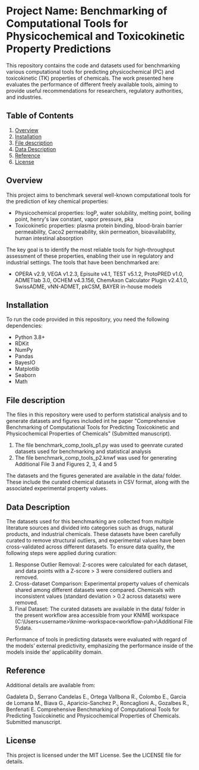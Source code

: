 # Project Name: Benchmarking of Computational Tools for Physicochemical and Toxicokinetic Property Predictions

This repository contains the code and datasets used for benchmarking various computational tools for predicting physicochemical (PC) and toxicokinetic (TK) properties of chemicals. The work presented here evaluates the performance of different freely available tools, aiming to provide useful recommendations for researchers, regulatory authorities, and industries.

## Table of Contents
1. [Overview](#overview)
2. [Installation](#installation)
3. [File description](#file-description)
4. [Data Description](#data-description)
5. [Reference](#reference)
6. [License](#license)

## Overview
This project aims to benchmark several well-known computational tools for the prediction of key chemical properties:
- Physicochemical properties: logP, water solubility, melting point, boiling point, henry's law constant, vapor pressure, pka
- Toxicokinetic properties: plasma protein binding, blood-brain barrier permeability, Caco2 permeability, skin permeation, bioavailability, human intestinal absorption

The key goal is to identify the most reliable tools for high-throughput assessment of these properties, enabling their use in regulatory and industrial settings. The tools that have been benchmarked are:
- OPERA v2.9, VEGA v1.2.3, Episuite v4.1, TEST v5.1.2, ProtoPRED v1.0, ADMETlab 3.0, OCHEM v4.3.156, ChemAxon Calculator Plugin v2.4.1.0, SwissADME, vNN-ADMET, pkCSM, BAYER in-house models

## Installation
To run the code provided in this repository, you need the following dependencies:

- Python 3.8+
- RDKit
- NumPy
- Pandas
- BayesIO
- Matplotlib
- Seaborn
- Math

## File description
The files in this repository were used to perform statistical analysis and to generate datasets and figures included int he paper "Comprehensive Benchmarking of Computational Tools for Predicting Toxicokinetic and Physicochemical Properties of Chemicals" (Submitted manuscript).

1. The file benchmark_comp_tools_p1.py was used to geenrate curated datasets used for benchmarking and statistical analysis
2. The file benchmark_comp_tools_p2.knwf was used for generating Additional File 3 and Figures 2, 3, 4 and 5
   
The datasets and the figures generated are available in the data/ folder. These include the curated chemical datasets in CSV format, along with the associated experimental property values.

## Data Description
The datasets used for this benchmarking are collected from multiple literature sources and divided into categories such as drugs, natural products, and industrial chemicals. These datasets have been carefully curated to remove structural outliers, and experimental values have been cross-validated across different datasets.
To ensure data quality, the following steps were applied during curation:

1. Response Outlier Removal: Z-scores were calculated for each dataset, and data points with a Z-score > 3 were considered outliers and removed.
2. Cross-dataset Comparison: Experimental property values of chemicals shared among different datasets were compared. Chemicals with inconsistent values (standard deviation > 0.2 across datasets) were removed.
3. Final Dataset: The curated datasets are available in the data/ folder in the present workflow area accessible from your KNIME workspace (C:\Users\<username>\knime-workspace\<workflow-pah>\Additional File 5\data.

Performance of tools in predicting datasets were evaluated with regard of the models’ external predictivity, emphasizing the performance inside of the models inside the’ applicability domain.

## Reference
Additional details are available from:

Gadaleta D., Serrano Candelas E., Ortega Vallbona R., Colombo E., Garcia de Lomana M., Biava G., Aparicio-Sanchez P., Roncaglioni A., Gozalbes R., Benfenati E. Comprehensive Benchmarking of Computational Tools for Predicting Toxicokinetic and Physicochemical Properties of Chemicals. Submitted manuscript.

## License
This project is licensed under the MIT License. See the LICENSE file for details.
